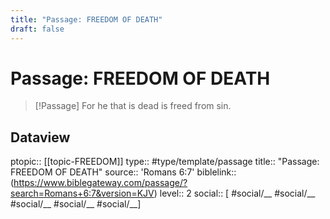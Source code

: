 ```yaml
---
title: "Passage: FREEDOM OF DEATH"
draft: false
---
```


# Passage: FREEDOM OF DEATH
> [!Passage]
> For he that is dead is freed from sin.

## Dataview
ptopic:: [[topic-FREEDOM]]
type:: #type/template/passage
title:: "Passage: FREEDOM OF DEATH"
source:: 'Romans 6:7'
biblelink:: (https://www.biblegateway.com/passage/?search=Romans+6:7&version=KJV)
level:: 2
social:: [ #social/__ #social/__ #social/__ #social/__ #social/__]